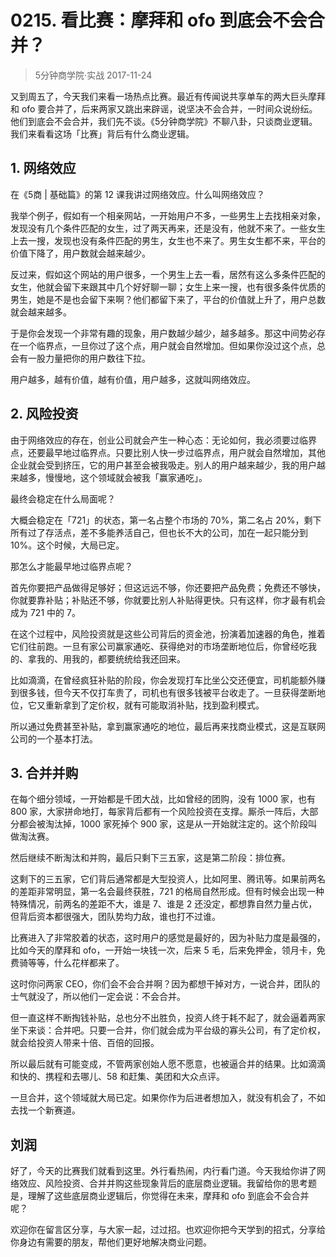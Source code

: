 # 0215. 看比赛：摩拜和 ofo 到底会不会合并？
> 5分钟商学院·实战
2017-11-24

又到周五了，今天我们来看一场热点比赛。最近有传闻说共享单车的两大巨头摩拜和 ofo 要合并了，后来两家又跳出来辟谣，说坚决不会合并，一时间众说纷纭。他们到底会不会合并，我们先不谈。《5分钟商学院》不聊八卦，只谈商业逻辑。我们来看看这场「比赛」背后有什么商业逻辑。

## 1. 网络效应
在《5商 | 基础篇》的第 12 课我讲过网络效应。什么叫网络效应？

我举个例子，假如有一个相亲网站，一开始用户不多，一些男生上去找相亲对象，发现没有几个条件匹配的女生，过了两天再来，还是没有，他就不来了。一些女生上去一搜，发现也没有条件匹配的男生，女生也不来了。男生女生都不来，平台的价值下降了，用户数就会越来越少。

反过来，假如这个网站的用户很多，一个男生上去一看，居然有这么多条件匹配的女生，他就会留下来跟其中几个好好聊一聊；女生上来一搜，也有很多条件优质的男生，她是不是也会留下来啊？他们都留下来了，平台的价值就上升了，用户总数就会越来越多。

于是你会发现一个非常有趣的现象，用户数越少越少，越多越多。那这中间势必存在一个临界点，一旦你过了这个点，用户就会自然增加。但如果你没过这个点，总会有一股力量把你的用户数往下拉。

用户越多，越有价值，越有价值，用户越多，这就叫网络效应。

## 2. 风险投资
由于网络效应的存在，创业公司就会产生一种心态：无论如何，我必须要过临界点，还要最早地过临界点。只要比别人快一步过临界点，用户就会自然增加，其他企业就会受到挤压，它的用户甚至会被我吸走。别人的用户越来越少，我的用户越来越多，慢慢地，这个领域就会被我「赢家通吃」。

最终会稳定在什么局面呢？

大概会稳定在「721」的状态，第一名占整个市场的 70%，第二名占 20%，剩下所有过了存活点，差不多能养活自己，但也长不大的公司，加在一起只能分到 10%。这个时候，大局已定。

那怎么才能最早地过临界点呢？

首先你要把产品做得足够好；但这远远不够，你还要把产品免费；免费还不够快，你就要靠补贴；补贴还不够，你就要比别人补贴得更快。只有这样，你才最有机会成为 721 中的 7。

在这个过程中，风险投资就是这些公司背后的资金池，扮演着加速器的角色，推着它们往前跑。一旦有家公司赢家通吃、获得绝对的市场垄断地位后，你曾经吃我的、拿我的、用我的，都要统统给我还回来。

比如滴滴，在曾经疯狂补贴的阶段，你会发现打车比坐公交还便宜，司机能额外赚到很多钱，但今天不仅打车贵了，司机也有很多钱被平台收走了。一旦获得垄断地位，它又重新拿到了定价权，就有可能取消补贴，找到盈利模式。

所以通过免费甚至补贴，拿到赢家通吃的地位，最后再来找商业模式，这是互联网公司的一个基本打法。

## 3. 合并并购
在每个细分领域，一开始都是千团大战，比如曾经的团购，没有 1000 家，也有 800 家，大家拼命地打，每家背后都有一个风险投资在支撑。厮杀一阵后，大部分都会被淘汰掉，1000 家死掉个 900 家，这是从一开始就注定的。这个阶段叫做淘汰赛。

然后继续不断淘汰和并购，最后只剩下三五家，这是第二阶段：排位赛。

这剩下的三五家，它们背后通常都是大型投资人，比如阿里、腾讯等。如果前两名的差距非常明显，第一名会最终获胜，721 的格局自然形成。但有时候会出现一种特殊情况，前两名的差距不大，谁是 7、谁是 2 还没定，都想靠自然力量占优，但背后资本都很强大，团队势均力敌，谁也打不过谁。

比赛进入了非常胶着的状态，这时用户的感觉是最好的，因为补贴力度是最强的，比如今天的摩拜和 ofo，一开始一块钱一次，后来 5 毛，后来免押金，领月卡，免费骑等等，什么花样都来了。

这时你问两家 CEO，你们会不会合并啊？因为都想干掉对方，一说合并，团队的士气就没了，所以他们一定会说：不会合并。

但一直这样不断掏钱补贴，总也分不出胜负，投资人终于耗不起了，就会逼着两家坐下来谈：合并吧。只要一合并，你们就会成为平台级的寡头公司，有了定价权，就会给投资人带来十倍、百倍的回报。

所以最后就有可能变成，不管两家创始人愿不愿意，也被逼合并的结果。比如滴滴和快的、携程和去哪儿、58 和赶集、美团和大众点评。

一旦合并，这个领域就大局已定。如果你作为后进者想加入，就没有机会了，不如去找一个新赛道。

## 刘润
好了，今天的比赛我们就看到这里。外行看热闹，内行看门道。今天我给你讲了网络效应、风险投资、合并并购这些现象背后的底层商业逻辑。我留给你的思考题是，理解了这些底层商业逻辑后，你觉得在未来，摩拜和 ofo 到底会不会合并呢？

欢迎你在留言区分享，与大家一起，过过招。也欢迎你把今天学到的招式，分享给你身边有需要的朋友，帮他们更好地解决商业问题。




